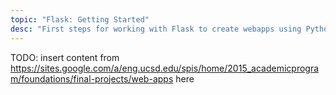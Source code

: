 ```yaml
---
topic: "Flask: Getting Started"
desc: "First steps for working with Flask to create webapps using Python"
---
```


TODO: insert content from https://sites.google.com/a/eng.ucsd.edu/spis/home/2015_academicprogram/foundations/final-projects/web-apps here


